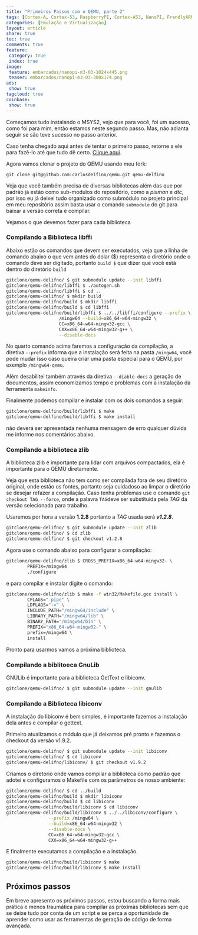 ```yaml
---
title: "Primeiros Passos com o QEMU, parte 2" 
tags: [Cortex-A, Cortex-53, RaspberryPI, Cortex-A53, NanoPI, FrendlyARM, ARM, Intel, TBB,  Emulação, Virtualização, KVM, QEMU, VMware, VirtualBox, VBox, Hiper-V, Xen, GNU ARM Eclipse, Eclipse, Windows, RTOS, uOS, ]
categories: [Emulação e Virtualização]
layout: article
share: true
toc: true
comments: true
feature:
 category: true
 index: true
image:
 feature: embarcados/nanopi-m3-03-1024x445.png
 teaser: embarcados/nanopi-m3-03-300x174.png
ads: 
 show: true
tagcloud: true
coinbase:
 show: true
---
```

Começamos tudo instalando o MSYS2, vejo que para você, foi um sucesso, como foi para mim, então estamos neste segundo passo. Mas, não adianta seguir se são teve sucesso no passo anterior.

<!--more-->

Caso tenha chegado aqui antes de tentar o primeiro passo, retorne a ele para fazê-lo até que tudo dê certo. [Clique aqui](http://carlosdelfino.eti.br/emula%C3%A7%C3%A3o%20e%20virtualiza%C3%A7%C3%A3o/Primeiros_Passos_com_o_QEMU-parte-1/ "Clique Aqui").

Agora vamos clonar o projeto do QEMU usando meu fork:

	git clone git@github.com:carlosdelfino/qemu.git qemu-delfino

Veja que você também precisa de diversas bibliotecas além das que por padrão já estão como sub-modulos do repositório, como a *pixman* e *dtc*, por isso eu já deixei tudo organizado como submódulo no projeto principal em meu repositório assim basta usar o comando `submodule` do git para baixar a versão correta e compilar.

Vejamos o que devemos fazer para cada biblioteca

### Compilando a Biblioteca libffi

Abaixo estão os comandos que devem ser executados, veja que a linha de comando abaixo o que vem antes do dolar ($) representa o diretório onde o comando deve ser digitado, portanto `build $` que dizer que você está dentro do diretório `build`

```bash
gitclone/qemu-delifno/ $ git submodule update --init libffi
gitclone/qemu-delifno/libffi $ ./autogen.sh
gitclone/qemu-delifno/libffi $ cd ..
gitclone/qemu-delifno/ $ mkdir build
gitclone/qemu-delifno/build $ mkdir libffi
gitclone/qemu-delifno/build $ cd libffi
gitclone/qemu-delifno/build/libffi $ ../../libffi/configure --prefix \
					/mingw64 --build=x86_64-w64-mingw32 \
					CC=x86_64-w64-mingw32-gcc \
					CXX=x86_64-w64-mingw32-g++ \
					--disable-docs
```

No quarto comando acima faremos a configuração da compilação, a diretiva `--prefix` informa que a instalação será feita na pasta `/mingw64`, você pode mudar isso caso queira criar uma pasta especial para o QEMU, por exemplo `/mingw64-qemu`.

Além desabilitei também através da diretiva `--diable-docs` a geração de documentos, assim economizamos tempo e problemas com a instalação da ferramenta `makeinfo`.

Finalmente podemos compilar e instalar com os dois comandos a seguir:

```bash
gitclone/qemu-delfino/build/libffi $ make
gitclone/qemu-delfino/build/libffi $ make install
```

não deverá ser apresentada nenhuma mensagem de erro qualquer dúvida me informe nos comentários abaixo.

### Compilando a biblioteca zlib

A biblioteca zlib é importante para lidar com arquivos compactados, ela é importante para o QEMU diretamente.

Veja que esta biblioteca não tem como ser compilada fora de seu diretório original, onde estão os fontes, portanto seja cuidadoso ao limpar o diretório se desejar refazer a compilação. Caso tenha problemas use o comando `git checkout TAG --force`, onde a palavra `TAG`deve ser substituída pela *TAG* da versão selecionada para trabalho.

Usaremos por hora a versão **1.2.8** portanto a *TAG* usada será ***v1.2.8***.

```sh
gitclone/qemu-delifno/ $ git submodule update --init zlib
gitclone/qemu-delfino/ $ cd zlib
gitclone/qemu-delfino/ $ git checkout v1.2.8
```
Agora use o comando abaixo para configurar a compilação:

```sh
gitclone/qemu-delifno/zlib $ CROSS_PREFIX=x86_64-w64-mingw32- \
		PREFIX=/mingw64 
		./configure  
``` 

e para compilar e instalar digite o comando:

```sh
gitclone/qemu-delifno/zlib $ make -f win32/Makefile.gcc install \
		CFLAGS="-pipe" \
        LDFLAGS="-v" \
        INCLUDE_PATH="/mingw64/include" \
        LIBRARY_PATH="/mingw64/lib" \
        BINARY_PATH="/mingw64/bin" \
        PREFIX="x86_64-w64-mingw32-" \
		prefix=/mingw64 \
		install
```
Pronto para usarmos vamos a próxima biblioteca.

### Compilando a biblitoeca GnuLib

GNULib é importante para a biblioteca GetText e libiconv.

```bash
gitclone/qemu-delifno/ $ git submodule update --init gnulib
```



### Compilando a Biblioteca libiconv

A instalação do libiconv é bem simples, é importante fazemos a instalação dela antes e compilar o gettext.

Primeiro atualizamos o módulo que já deixamos pré pronto e fazemos o checkout da versão v1.9.2.

```sh
gitclone/qemu-delifno/ $ git submodule update --init libiconv
gitclone/qemu-delifno/ $ cd libiconv
gitclone/qemu-delifno/libiconv/ $ git checkout v1.9.2
```

Criamos o diretório onde vamos compilar a biblioteca como padrão que adotei e configuramos o Makefile com os parâmetros de nosso ambiente:

```sh
gitclone/qemu-delifno/ $ cd ../build
gitclone/qemu-delifno/build $ mkdir libiconv
gitclone/qemu-delifno/build $ cd libiconv
gitclone/qemu-delifno/build/libiconv $ cd libiconv
gitclone/qemu-delifno/build/libiconv $ ../../libiconv/configure \
				--prefix /mingw64 \
				--build=x86_64-w64-mingw32 \
				--disable-docs \
				CC=x86_64-w64-mingw32-gcc \
				CXX=x86_64-w64-mingw32-g++ 
```

E finalmente executamos a compilação e a instalação.

```sh
gitclone/qemu-delifno/build/libiconv $ make
gitclone/qemu-delifno/build/libiconv $ make install
```

## Próximos passos

Em breve apresento os próximos passos, estou buscando a forma mais prática e menos traumática para compilar as próximas bibliotecas sem que se deixe tudo por conta de um script e se perca a oportunidade de aprender como usar as ferramentas de geração de código de forma avançada.